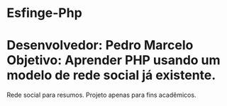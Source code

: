 Esfinge-Php
===========

Desenvolvedor: Pedro Marcelo
Objetivo: Aprender PHP usando um modelo de rede social já existente.
===========


Rede social para resumos. Projeto apenas para fins acadêmicos.
